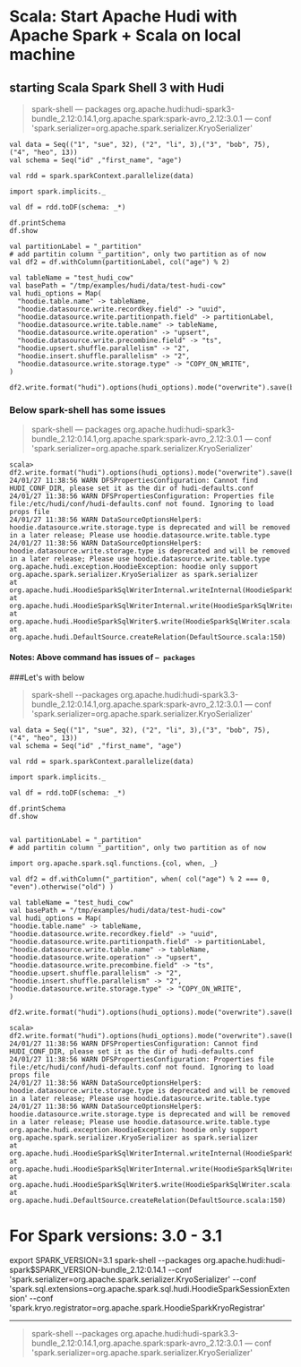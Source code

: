 # Scala: Start Apache Hudi with Apache Spark + Scala on local machine

## starting Scala Spark Shell 3 with Hudi
> spark-shell — packages org.apache.hudi:hudi-spark3-bundle_2.12:0.14.1,org.apache.spark:spark-avro_2.12:3.0.1 — conf 'spark.serializer=org.apache.spark.serializer.KryoSerializer'

    val data = Seq(("1", "sue", 32), ("2", "li", 3),("3", "bob", 75), ("4", "heo", 13))
    val schema = Seq("id" ,"first_name", "age")
    
    val rdd = spark.sparkContext.parallelize(data)
    
    import spark.implicits._
    
    val df = rdd.toDF(schema: _*)
    
    df.printSchema
    df.show
    
    val partitionLabel = "_partition"
    # add partitin column "_partition", only two partition as of now
    val df2 = df.withColumn(partitionLabel, col("age") % 2)
    
    val tableName = "test_hudi_cow"
    val basePath = "/tmp/examples/hudi/data/test-hudi-cow"
    val hudi_options = Map(
      "hoodie.table.name" -> tableName,
      "hoodie.datasource.write.recordkey.field" -> "uuid",
      "hoodie.datasource.write.partitionpath.field" -> partitionLabel,
      "hoodie.datasource.write.table.name" -> tableName,
      "hoodie.datasource.write.operation" -> "upsert",
      "hoodie.datasource.write.precombine.field" -> "ts",
      "hoodie.upsert.shuffle.parallelism" -> "2",
      "hoodie.insert.shuffle.parallelism" -> "2",
      "hoodie.datasource.write.storage.type" -> "COPY_ON_WRITE",
    )
    
    df2.write.format("hudi").options(hudi_options).mode("overwrite").save(basePath)

### Below spark-shell has some issues
> spark-shell — packages org.apache.hudi:hudi-spark3-bundle_2.12:0.14.1,org.apache.spark:spark-avro_2.12:3.0.1 — conf 'spark.serializer=org.apache.spark.serializer.KryoSerializer'

    scala> df2.write.format("hudi").options(hudi_options).mode("overwrite").save(basePath)
    24/01/27 11:38:56 WARN DFSPropertiesConfiguration: Cannot find HUDI_CONF_DIR, please set it as the dir of hudi-defaults.conf
    24/01/27 11:38:56 WARN DFSPropertiesConfiguration: Properties file file:/etc/hudi/conf/hudi-defaults.conf not found. Ignoring to load props file
    24/01/27 11:38:56 WARN DataSourceOptionsHelper$: hoodie.datasource.write.storage.type is deprecated and will be removed in a later release; Please use hoodie.datasource.write.table.type
    24/01/27 11:38:56 WARN DataSourceOptionsHelper$: hoodie.datasource.write.storage.type is deprecated and will be removed in a later release; Please use hoodie.datasource.write.table.type
    org.apache.hudi.exception.HoodieException: hoodie only support org.apache.spark.serializer.KryoSerializer as spark.serializer
    at org.apache.hudi.HoodieSparkSqlWriterInternal.writeInternal(HoodieSparkSqlWriter.scala:265)
    at org.apache.hudi.HoodieSparkSqlWriterInternal.write(HoodieSparkSqlWriter.scala:204)
    at org.apache.hudi.HoodieSparkSqlWriter$.write(HoodieSparkSqlWriter.scala:121)
    at org.apache.hudi.DefaultSource.createRelation(DefaultSource.scala:150)

#### Notes: Above command has issues of `— packages`
###Let's with below
>spark-shell --packages org.apache.hudi:hudi-spark3.3-bundle_2.12:0.14.1,org.apache.spark:spark-avro_2.12:3.0.1 — conf 'spark.serializer=org.apache.spark.serializer.KryoSerializer'

    val data = Seq(("1", "sue", 32), ("2", "li", 3),("3", "bob", 75), ("4", "heo", 13))
    val schema = Seq("id" ,"first_name", "age")
    
    val rdd = spark.sparkContext.parallelize(data)
    
    import spark.implicits._
    
    val df = rdd.toDF(schema: _*)
    
    df.printSchema
    df.show
    
    
    val partitionLabel = "_partition"
    # add partitin column "_partition", only two partition as of now
    
    import org.apache.spark.sql.functions.{col, when, _}
    
    val df2 = df.withColumn("_partition", when( col("age") % 2 === 0, "even").otherwise("old") )
    
    val tableName = "test_hudi_cow"
    val basePath = "/tmp/examples/hudi/data/test-hudi-cow"
    val hudi_options = Map(
    "hoodie.table.name" -> tableName,
    "hoodie.datasource.write.recordkey.field" -> "uuid",
    "hoodie.datasource.write.partitionpath.field" -> partitionLabel,
    "hoodie.datasource.write.table.name" -> tableName,
    "hoodie.datasource.write.operation" -> "upsert",
    "hoodie.datasource.write.precombine.field" -> "ts",
    "hoodie.upsert.shuffle.parallelism" -> "2",
    "hoodie.insert.shuffle.parallelism" -> "2",
    "hoodie.datasource.write.storage.type" -> "COPY_ON_WRITE",
    )
    
    df2.write.format("hudi").options(hudi_options).mode("overwrite").save(basePath)

    scala> df2.write.format("hudi").options(hudi_options).mode("overwrite").save(basePath)
    24/01/27 11:38:56 WARN DFSPropertiesConfiguration: Cannot find HUDI_CONF_DIR, please set it as the dir of hudi-defaults.conf
    24/01/27 11:38:56 WARN DFSPropertiesConfiguration: Properties file file:/etc/hudi/conf/hudi-defaults.conf not found. Ignoring to load props file
    24/01/27 11:38:56 WARN DataSourceOptionsHelper$: hoodie.datasource.write.storage.type is deprecated and will be removed in a later release; Please use hoodie.datasource.write.table.type
    24/01/27 11:38:56 WARN DataSourceOptionsHelper$: hoodie.datasource.write.storage.type is deprecated and will be removed in a later release; Please use hoodie.datasource.write.table.type
    org.apache.hudi.exception.HoodieException: hoodie only support org.apache.spark.serializer.KryoSerializer as spark.serializer
    at org.apache.hudi.HoodieSparkSqlWriterInternal.writeInternal(HoodieSparkSqlWriter.scala:265)
    at org.apache.hudi.HoodieSparkSqlWriterInternal.write(HoodieSparkSqlWriter.scala:204)
    at org.apache.hudi.HoodieSparkSqlWriter$.write(HoodieSparkSqlWriter.scala:121)
    at org.apache.hudi.DefaultSource.createRelation(DefaultSource.scala:150)


# For Spark versions: 3.0 - 3.1
export SPARK_VERSION=3.1
spark-shell --packages org.apache.hudi:hudi-spark$SPARK_VERSION-bundle_2.12:0.14.1 --conf 'spark.serializer=org.apache.spark.serializer.KryoSerializer' --conf 'spark.sql.extensions=org.apache.spark.sql.hudi.HoodieSparkSessionExtension' --conf 'spark.kryo.registrator=org.apache.spark.HoodieSparkKryoRegistrar'

-----

> spark-shell --packages org.apache.hudi:hudi-spark3.3-bundle_2.12:0.14.1,org.apache.spark:spark-avro_2.12:3.0.1 — conf 'spark.serializer=org.apache.spark.serializer.KryoSerializer'

